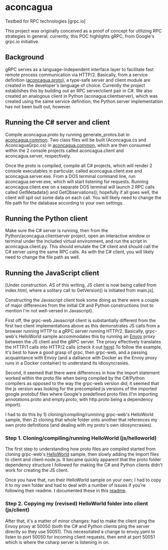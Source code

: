 # aconcagua
Testbed for RPC technologies [grpc.io]

This project was originally conceived as a proof of concept for utilizing RPC strategies in general; currently, this POC highlights gRPC, from Google's grpc.io initiative. 

## Background
gRPC serves as a language-independent interface layer to facilitate fast remote process communication via HTTP/2. Basically, from a service definition ([aconcagua.proto](proto/aconcagua.proto)), a type-safe server and client module are created in the developer's language of choice. Currently the project establishes this by building out an RPC server/client pair in C#. We also created an analogous client in Python (aconagua.clientserver), which was created using the same service definition; the Python server implementation has not been built out, however.


## Running the C# server and client
Compile aconcagua.proto by running generate_protos.bat in [aconcagua.common](csharp/aconcagua.common). Two class files will be built (Aconcagua.cs and AconcaguaGrpc.cs) in [aconcagua.common](csharp/aconcagua.common), which are then consumed within the 2 console projects called aconcagua.client and aconcagua.server, respectively.

Once the proto is compiled, compile all C# projects, which will render 2 console executables in particular, called aconcagua.client.exe and aconcagua.server.exe. From a DOS terminal command line, run aconcagua.server.exe, which will start listening for requests. Running aconcagua.client.exe on a separate DOS terminal will launch 2 RPC calls called GetMetadata() and GetObservations(); hopefully if all goes well, the client will spit out some data on each call. You will likely need to change the file path for the database according to your own settings.

## Running the Python client
Make sure the C# server is running, then from the Python/aconcagua.clientserver project, open an interactive window or terminal under the included virtual environment, and run the script in aconcagua.client.py. This should emulate the C# client and should call the C# server using the same RPC calls. As with the C# client, you will likely need to change the file path as well.

## Running the JavaScript client
[Under construction. AS of this writing, JS client is now being called from index.html, where a solitary call to GetVersion() is initiated from main.js].

Constructing the Javascript client took some doing as there were a couple of major differences from the initial C# and Python constructions (not to mention I'm not well-versed in Javascript). 

First off, the grpc-web Javascript client is substantially different from the first two client implementations above as this demonstrates JS calls from a browser running HTTP to a gRPC server running HTTP/2. Basically, grpc-web's HelloWorld sample accommodates this by running an [Envoy](https://www.envoyproxy.io/) proxy between the JS client and the gRPC server. The proxy effectively translates the HTTP/1 calls into HTTP/2 calls (check it out [here](https://blog.envoyproxy.io/envoy-and-grpc-web-a-fresh-new-alternative-to-rest-6504ce7eb880)).To follow the example, it's best to have a good grasp of grpc, then grpc-web, and a passing acquaintance with Envoy (and a dalliance with Docker as the Envoy proxy runs in a Docker container) to understand its idiosyncrasies.

Second, it seemed that there were differences in how the import statement worked within the proto file when being compiled by the C#/Python compilers as opposed to the way the grpc-web version did; it seemed that the js version was looking for the precompiled js versions of the imported google protobuf files where Google's predefined proto files (I'm importing annotations.proto and empty.proto, with http.proto being a dependency import).

I had to do this by 1) cloning/compiling/runninng grpc-web's HelloWorld sample, then 2) cloning that whole folder onto another that references my own proto definitions (and dealing with my proto's own idiosyncrasies).

###  Step 1. Cloning/compiling/running HelloWorld (js/helloworld)
The first step to understanding how proto files are compiled started from cloning grpc-web's [HelloWorld](https://github.com/grpc/grpc-web/tree/master/net/grpc/gateway/examples/helloworld) sample, then slowly adding the import files to client and client-node.js. It became quickly apparent that the proto folder dependency structure I followed for making the C# and Python clients didn't work for creating the JS client.

 Once you have that, run their HelloWorld sample on your own; I had to copy it to my own folder and had to deal with a number of issues if you're following their readme. I documented these in this [readme](js/helloworld/README.md).

### Step 2. Copying my (revised) HelloWorld folder into client (js/client)
After that, it's a matter of minor changes: had to make the client ping the Envoy proxy at 50050 (both the C# and Python clients ping the server directly so they use 50051). This necessitated a change to envoy.yaml to listen to port 50050 for incoming client requests, then emit at port 50051 which is where the csharp server is listening in on.
